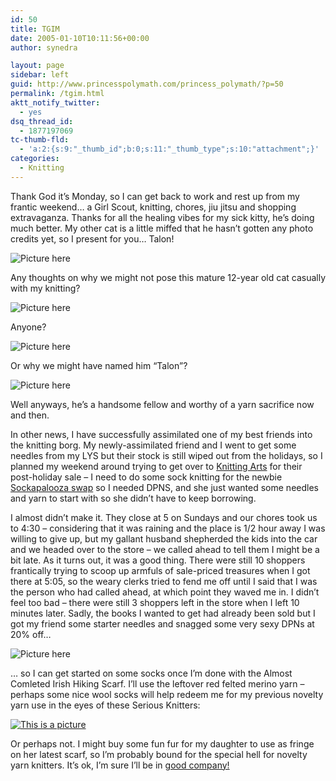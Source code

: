 ```yaml
---
id: 50
title: TGIM
date: 2005-01-10T10:11:56+00:00
author: synedra

layout: page
sidebar: left
guid: http://www.princesspolymath.com/princess_polymath/?p=50
permalink: /tgim.html
aktt_notify_twitter:
  - yes
dsq_thread_id:
  - 1877197069
tc-thumb-fld:
  - 'a:2:{s:9:"_thumb_id";b:0;s:11:"_thumb_type";s:10:"attachment";}'
categories:
  - Knitting
---
```

Thank God it&#8217;s Monday, so I can get back to work and rest up from my frantic weekend&#8230; a Girl Scout, knitting, chores, jiu jitsu and shopping extravaganza. Thanks for all the healing vibes for my sick kitty, he&#8217;s doing much better. My other cat is a little miffed that he hasn&#8217;t gotten any photo credits yet, so I present for you&#8230; Talon!
  
![Picture here](http://www.perlgoddess.com/blog/images/talon1.jpg)
  
Any thoughts on why we might not pose this mature 12-year old cat casually with my knitting?
  
![Picture here](http://www.perlgoddess.com/blog/images/talon2.jpg)
  
Anyone?
  
![Picture here](http://www.perlgoddess.com/blog/images/talon3.jpg)
  
Or why we might have named him &#8220;Talon&#8221;?
  
![Picture here](http://www.perlgoddess.com/blog/images/talon4.jpg)
  
Well anyways, he&#8217;s a handsome fellow and worthy of a yarn sacrifice now and then.
  
In other news, I have successfully assimilated one of my best friends into the knitting borg. My newly-assimilated friend and I went to get some needles from my LYS but their stock is still wiped out from the holidays, so I planned my weekend around trying to get over to [Knitting Arts](http://www.goknit.com) for their post-holiday sale &#8211; I need to do some sock knitting for the newbie [Sockapalooza swap](http://www.christinesflowers.com/blog/) so I needed DPNS, and she just wanted some needles and yarn to start with so she didn&#8217;t have to keep borrowing.
  
I almost didn&#8217;t make it. They close at 5 on Sundays and our chores took us to 4:30 &#8211; considering that it was raining and the place is 1/2 hour away I was willing to give up, but my gallant husband shepherded the kids into the car and we headed over to the store &#8211; we called ahead to tell them I might be a bit late. As it turns out, it was a good thing. There were still 10 shoppers frantically trying to scoop up armfuls of sale-priced treasures when I got there at 5:05, so the weary clerks tried to fend me off until I said that I was the person who had called ahead, at which point they waved me in. I didn&#8217;t feel too bad &#8211; there were still 3 shoppers left in the store when I left 10 minutes later. Sadly, the books I wanted to get had already been sold but I got my friend some starter needles and snagged some very sexy DPNs at 20% off&#8230;
  
![Picture here](http://www.perlgoddess.com/blog/images/needles.jpg)
  
&#8230; so I can get started on some socks once I&#8217;m done with the Almost Comleted Irish Hiking Scarf. I&#8217;ll use the leftover red felted merino yarn &#8211; perhaps some nice wool socks will help redeem me for my previous novelty yarn use in the eyes of these Serious Knitters:
  
[<img alt="This is a picture" src="http://www.perlgoddess.com/blog/images/kaff.gif" class="grouped_elements" rel="tc-fancybox-group50" />](http://biggeek.knitblog.com/)
  
Or perhaps not. I might buy some fun fur for my daughter to use as fringe on her latest scarf, so I&#8217;m probably bound for the special hell for novelty yarn knitters. It&#8217;s ok, I&#8217;m sure I&#8217;ll be in [good company!](http://grnydgrl.typepad.com/greeneyed_grrl/)